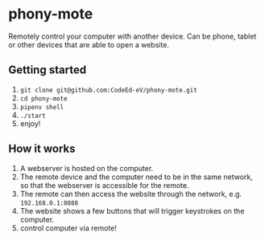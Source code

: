 # phony-mote
Remotely control your computer with another device. Can be phone, tablet or other devices that are able to open a website.

## Getting started
1. ``git clone git@github.com:CodeEd-eV/phony-mote.git``
2. ``cd phony-mote``
3. ``pipenv shell``
3. ``./start``
4. enjoy!

## How it works
1. A webserver is hosted on the computer.
2. The remote device and the computer need to be in the same network, so that the webserver is accessible for the remote.
3. The remote can then access the website through the network, e.g. `192.168.0.1:8088`
4. The website shows a few buttons that will trigger keystrokes on the computer.
5. control computer via remote!
